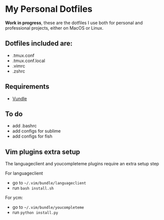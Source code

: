 # My Personal Dotfiles

**Work in progress**, these are the dotfiles I use both for personal and
professional projects, either on MacOS or Linux.

## Dotfiles included are:

* .tmux.conf
* .tmux.conf.local
* .vimrc
* .zshrc

## Requirements

* [Vundle](https://github.com/VundleVim/Vundle.vim)

## To do

* add .bashrc
* add configs for sublime
* add configs for fish

## Vim plugins extra setup

The languageclient and youcompleteme plugins require an extra setup step

For languageclient
  * go to `~/.vim/bundle/languageclient`
  * run `bash install.sh`

For ycm:
  * go to `~/.vim/bundle/youcompleteme`
  * run `python install.py`


